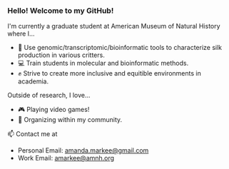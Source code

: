 ### Hello! Welcome to my GitHub! 

<!--
**amandamarkee/amandamarkee** is a ✨ _special_ ✨ repository because its `README.md` (this file) appears on your GitHub profile.

Here are some ideas to get you started:

- 🔭 I’m currently working on ...
- 🌱 I’m currently learning ...
- 👯 I’m looking to collaborate on ...
- 🤔 I’m looking for help with ...
- 💬 Ask me about ...
- 📫 How to reach me: ...
- 😄 Pronouns: ...
- ⚡ Fun fact: ...
-->

I'm currently a graduate student at American Museum of Natural History where I...
- 🐛 Use genomic/transcriptomic/bioinformatic tools to characterize silk production in various critters.
- 💻 Train students in molecular and bioinformatic methods.
- ✊ Strive to create more inclusive and equitible environments in academia.

Outside of research, I love...
- 🎮 Playing video games!
- 📣 Organizing within my community.

📫 Contact me at
- Personal Email: amanda.markee@gmail.com
- Work Email: amarkee@amnh.org
